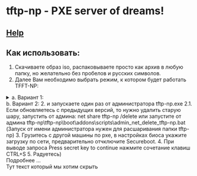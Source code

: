 # tftp-np - PXE server of dreams!  
## [Help](./docs/index.md)
 
## Как использовать:

1. Скачиваете образ iso, распаковываете просто как архив в любую папку, но желательно без пробелов и русских символов.
2. Далее Вам необходимо выбрать режим, к котором будет работать TFFT-NP:
<details>
<summary>a. Вариант 1:</summary>
</details>   
b. Вариант 2:
2.  и запускаете один раз от администратора tftp-np.exe
2.1. Если обновляетесь с предыдущих версий, то нужно удалить старую шару, запустить от админа: net share tftp-np /delete или запустите от админа tftp-np\tftp-np\boot\addons\scripts\admin_net_delete_tftp-np.bat
(Запуск от имени администратора нужен для расшаривания папки tftp-np)
3. Грузитесь с другой машины по pxe, в настройках биоса укажите загрузку по сети, предварительно отчключите Secureboot.
4. При выводе запроса Press secret key to continue нажмите сочетание клавиш CTRL+S
5. Радуетесь)

<summary>Подробнее ...</summary>
Тут текст который мы хотим скрыть
 
